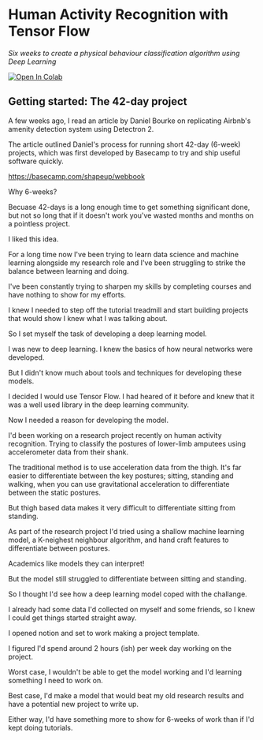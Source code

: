 # Human Activity Recognition with Tensor Flow

*Six weeks to create a physical behaviour classification algorithm using Deep Learning*

[![Open In Colab](https://colab.research.google.com/assets/colab-badge.svg)](https://colab.research.google.com/github/Ben-Jamin-Griff/AmputeePostureClassification/blob/main/notebooks/amputee_posture_classification_experiments_deep_mlm.ipynb)

## Getting started: The 42-day project

A few weeks ago, I read an article by Daniel Bourke on replicating Airbnb's amenity detection system using Detectron 2.

The article outlined Daniel's process for running short 42-day (6-week) projects, which was first developed by Basecamp to try and ship useful software quickly.

https://basecamp.com/shapeup/webbook

Why 6-weeks?

Becuase 42-days is a long enough time to get something significant done, but not so long that if it doesn't work you've wasted months and months on a pointless project.

I liked this idea.

For a long time now I've been trying to learn data science and machine learning alongside my research role and I've been struggling to strike the balance between learning and doing.

I've been constantly trying to sharpen my skills by completing courses and have nothing to show for my efforts.

I knew I needed to step off the tutorial treadmill and start building projects that would show I knew what I was talking about.

So I set myself the task of developing a deep learning model.

I was new to deep learning. I knew the basics of how neural networks were developed.

But I didn't know much about tools and techniques for developing these models.

I decided I would use Tensor Flow. I had heared of it before and knew that it was a well used library in the deep learning community.

Now I needed a reason for developing the model.

I'd been working on a research project recently on human activity recognition. Trying to classify the postures of lower-limb amputees using accelerometer data from their shank.

The traditional method is to use acceleration data from the thigh. It's far easier to differentiate between the key postures; sitting, standing and walking, when you can use gravitational acceleration to differentiate between the static postures.

But thigh based data makes it very difficult to differentiate sitting from standing.

As part of the research project I'd tried using a shallow machine learning model, a K-neighest neighbour algorithm, and hand craft features to differentiate between postures.

Academics like models they can interpret!

But the model still struggled to differentiate between sitting and standing.

So I thought I'd see how a deep learning model coped with the challange.

I already had some data I'd collected on myself and some friends, so I knew I could get things started straight away.

I opened notion and set to work making a project template.

I figured I'd spend around 2 hours (ish) per week day working on the project.

Worst case, I wouldn't be able to get the model working and I'd learning something I need to work on.

Best case, I'd make a model that would beat my old research results and have a potential new project to write up.

Either way, I'd have something more to show for 6-weeks of work than if I'd kept doing tutorials.

